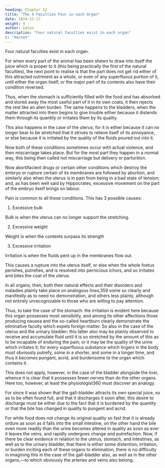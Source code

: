 ```yaml
---
heading: Chapter 12
title: "The 4 Faculties Four in each Organ"
date: 2024-12-17
weight: 4
author: Galen
description: "Four natural faculties exist in each organ"
c: "maroon"
---
```



Four natural faculties exist in each organ.

For when every part of the animal has been shewn to draw into itself the juice which is proper to it (this being practically the first of the natural faculties), the next point to realise is that the part does not get rid either of this attracted nutriment as a whole, or even of any superfluous portion of it, until either the organ itself, or the major part of its contents also have their condition reversed. 

Thus, when the stomach is sufficiently filled with the food and has absorbed and stored away the most useful part of it in its own coats, it then rejects the rest like an alien burden. The same happens to the bladders, when the matter attracted into them begins to give trouble either because it distends them through its quantity or irritates them by its quality.

This also happens in the case of the uterus; for it is either because it can no longer bear to be stretched that it strives to relieve itself of its annoyance, or else because it is irritated by the quality of the fluids poured out into it. 

Now both of these conditions sometimes occur with actual violence, and then miscarriage takes place. But for the most part they happen in a normal way, this being then called not miscarriage but delivery or parturition. 

Now abortifacient drugs or certain other conditions which destroy the embryo or rupture certain of its membranes are followed by abortion, and similarly also when the uterus is in pain from being in a bad state of tension; and, as has been well said by Hippocrates, excessive movement on the part of the embryo itself brings on labour. 

Pain is common to all these conditions. This has 3 possible causes:

1. Excessive bulk 

Bulk is when the uterus can no longer support the stretching.

2. Excessive weight

Weight is when the contents surpass its strength

3. Excessive irritation

Irritation is when the fluids pent up in the membranes flow out.

This causes a rupture into the uterus itself, or else when the whole foetus perishes, putrefies, and is resolved into pernicious ichors, and so irritates and bites the coat of the uterus.

In all organs, then, both their natural effects and their disorders and maladies plainly take place on analogous lines,359 some so clearly and manifestly as to need no demonstration, and others less plainly, although not entirely unrecognizable to those who are willing to pay attention.

Thus, to take the case of the stomach: the irritation is evident here because this organ possesses most sensibility, and among its other affections those producing nausea and the so-called heartburn clearly demonstrate the eliminative faculty which expels foreign matter. So also in the case of the uterus and the urinary bladder; this latter also may be plainly observed to receive and accumulate fluid until it is so stretched by the amount of this as to be incapable of enduring the pain; or it may be the quality of the urine which irritates it; for every superfluous substance which lingers in the body must obviously putrefy, some in a shorter, and some in a longer time, and thus it becomes pungent, acrid, and burdensome to the organ which contains it. 

This does not apply, however, in the case of the bladder alongside the liver, whence it is clear that it possesses fewer nerves than do the other organs. Here too, however, at least the physiologist360 must discover an analogy.

For since it was shown that the gall-bladder attracts its own special juice, so as to be often found full, and that it discharges it soon after, this desire to discharge must be either due to the fact that it is burdened by the quantity or that the bile has changed in quality to pungent and acrid. 

For while food does not change its original quality so fast that it is already ordure as soon as it falls into the small intestine, on the other hand the bile even more readily than the urine becomes altered in quality as soon as ever it leaves the veins, and rapidly undergoes change and putrefaction. Now, if there be clear evidence in relation to the uterus, stomach, and intestines, as well as to the urinary bladder, that there is either some distention, irritation, or burden inciting each of these organs to elimination, there is no difficulty in imagining this in the case of the gall-bladder also, as well as in the other organs,—to which obviously the arteries and veins also belong.

